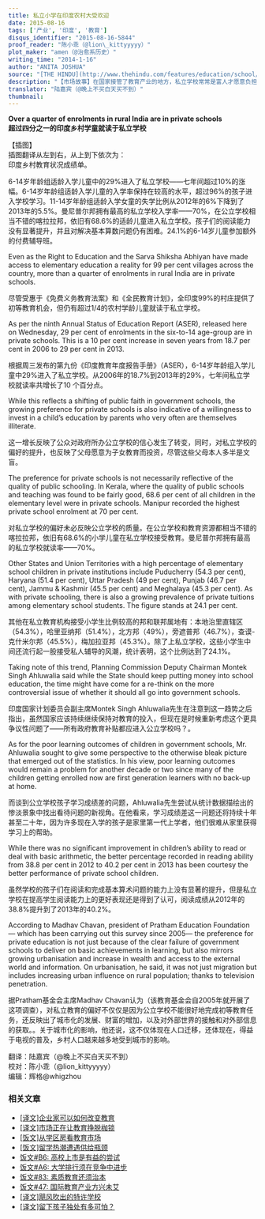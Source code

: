 ```yaml
---
title: 私立小学在印度农村大受欢迎
date: 2015-08-16
tags: ['产业', '印度', '教育']
disqus_identifier: "2015-08-16-5844"
proof_reader: "陈小乖（@lion\_kittyyyyy）"
plot_maker: "amen（@治愈系历史）"
writing_time: "2014-1-16"
author: "ANITA JOSHUA"
source: "[THE HINDU](http://www.thehindu.com/features/education/school/over-a-quarter-of-enrolments-in-rural-india-are-in-private-schools/article5580441.ece)"
description: "【市场故事】在国家接管了教育产业的地方，私立学校常常是富人才愿意负担的奢侈品，然而在印度农村这个以贫穷著称的地方，私立小学却广受欢迎，平均有30%的家长选择私立学校，比例最高的邦达到70%，而且，这看来并不是因为公立教育普及不足……"
translator: "陆嘉宾（@晚上不买白天买不到）"
thumbnail:
---
```


**Over a quarter of enrolments in rural India are in private schools**  
**超过四分之一的印度乡村学童就读于私立学校**

【插图】  
插图翻译从左到右，从上到下依次为：  
印度乡村教育状况成绩单。

6-14岁年龄组适龄入学儿童中的29%进入了私立学校——七年间超过10%的涨幅。6-14岁年龄组适龄入学儿童的入学率保持在较高的水平，超过96%的孩子进入学校学习。11-14岁年龄组适龄入学女童的失学比例从2012年的6%下降到了2013年的5.5%。曼尼普尔邦拥有最高的私立学校入学率——70%，在公立学校相当不错的喀拉拉邦，依旧有68.6%的适龄儿童进入私立学校。孩子们的阅读能力没有显著提升，并且对解决基本算数问题仍有困难。24.1%的6-14岁儿童参加额外的付费辅导班。

Even as the Right to Education and the Sarva Shiksha Abhiyan have made access to elementary education a reality for 99 per cent villages across the country, more than a quarter of enrolments in rural India are in private schools.

尽管受惠于《免费义务教育法案》和《全民教育计划》，全印度99%的村庄提供了初等教育机会，但仍有超过1/4的农村学龄儿童就读于私立学校。

As per the ninth Annual Status of Education Report (ASER), released here on Wednesday, 29 per cent of enrolments in the six-to-14 age-group are in private schools. This is a 10 per cent increase in seven years from 18.7 per cent in 2006 to 29 per cent in 2013.

根据周三发布的第九份《印度教育年度报告手册》（ASER），6-14岁年龄组入学儿童中29%进入了私立学校。从2006年的18.7%到2013年的29%，七年间私立学校就读率共增长了10 个百分点。

While this reflects a shifting of public faith in government schools, the growing preference for private schools is also indicative of a willingness to invest in a child’s education by parents who very often are themselves illiterate.

这一增长反映了公众对政府所办公立学校的信心发生了转变，同时，对私立学校的偏好的提升，也反映了父母愿意为子女教育而投资，尽管这些父母本人多半是文盲。

The preference for private schools is not necessarily reflective of the quality of public schooling. In Kerala, where the quality of public schools and teaching was found to be fairly good, 68.6 per cent of all children in the elementary level were in private schools. Manipur recorded the highest private school enrolment at 70 per cent.

对私立学校的偏好未必反映公立学校的质量。在公立学校和教育资源都相当不错的喀拉拉邦，依旧有68.6%的小学儿童在私立学校接受教育。曼尼普尔邦拥有最高的私立学校就读率——70%。

Other States and Union Territories with a high percentage of elementary school children in private institutions include Puducherry (54.3 per cent), Haryana (51.4 per cent), Uttar Pradesh (49 per cent), Punjab (46.7 per cent), Jammu & Kashmir (45.5 per cent) and Meghalaya (45.3 per cent). As with private schooling, there is also a growing prevalence of private tuitions among elementary school students. The figure stands at 24.1 per cent.

其他在私立教育机构接受小学生比例较高的邦和联邦属地有：本地治里直辖区（54.3%），哈里亚纳邦（51.4%），北方邦（49%），旁遮普邦（46.7%），查谟-克什米尔邦（45.5%），梅加拉亚邦（45.3%）。除了上私立学校，这些小学生中间还流行起一股接受私人辅导的风潮，统计表明，这个比例达到了24.1%。

Taking note of this trend, Planning Commission Deputy Chairman Montek Singh Ahluwalia said while the State should keep putting money into school education, the time might have come for a re-think on the more controversial issue of whether it should all go into government schools.

印度国家计划委员会副主席Montek Singh Ahluwalia先生在注意到这一趋势之后指出，虽然国家应该持续继续保持对教育的投入，但现在是时候重新考虑这个更具争议性问题了——所有政府教育补贴都应进入公立学校吗？。

As for the poor learning outcomes of children in government schools, Mr. Ahluwalia sought to give some perspective to the otherwise bleak picture that emerged out of the statistics. In his view, poor learning outcomes would remain a problem for another decade or two since many of the children getting enrolled now are first generation learners with no back-up at home.

而谈到公立学校孩子学习成绩差的问题，Ahluwalia先生尝试从统计数据描绘出的惨淡景象中找出看待问题的新视角。在他看来，学习成绩差这一问题还将持续十年甚至二十年，因为许多现在入学的孩子是家里第一代上学者，他们很难从家里获得学习上的帮助。

While there was no significant improvement in children’s ability to read or deal with basic arithmetic, the better percentage recorded in reading ability from 38.8 per cent in 2012 to 40.2 per cent in 2013 has been courtesy the better performance of private school children.

虽然学校的孩子们在阅读和完成基本算术问题的能力上没有显著的提升，但是私立学校在提高学生阅读能力上的更好表现还是得到了认可，阅读成绩从2012年的38.8%提升到了2013年的40.2%。

According to Madhav Chavan, president of Pratham Education Foundation — which has been carrying out this survey since 2005— the preference for private education is not just because of the clear failure of government schools to deliver on basic achievements in learning, but also mirrors growing urbanisation and increase in wealth and access to the external world and information. On urbanisation, he said, it was not just migration but includes increasing urban influence on rural population; thanks to television penetration.

据Pratham基金会主席Madhav Chavan认为（该教育基金会自2005年就开展了这项调查），对私立教育的偏好不仅仅是因为公立学校不能很好地完成初等教育任务，还反映出了城市化的发展、财富的增加，以及对外部世界的接触和对外部信息的获取。。关于城市化的影响，他还说，这不仅体现在人口迁移，还体现在，得益于电视的普及，乡村人口越来越多地受到城市的影响。


翻译：陆嘉宾（@晚上不买白天买不到）  
校对：陈小乖（@lion\_kittyyyyy）  
编辑：辉格@whigzhou


### 相关文章

* [[译文]企业家可以如何改变教育](https://headsalon.org/archives/7525.html "[译文]企业家可以如何改变教育")
* [[译文]市场正在让教育挣脱枷锁](https://headsalon.org/archives/6008.html "[译文]市场正在让教育挣脱枷锁")
* [[饭文]从学区房看教育市场](https://headsalon.org/archives/4573.html "[饭文]从学区房看教育市场")
* [[饭文]留学热潮遭遇供给瓶颈](https://headsalon.org/archives/3951.html "[饭文]留学热潮遭遇供给瓶颈")
* [饭文#B6: 高校上市是有益的尝试](https://headsalon.org/archives/380.html "饭文#B6: 高校上市是有益的尝试")
* [饭文#A6: 大学排行须在竞争中进步](https://headsalon.org/archives/400.html "饭文#A6: 大学排行须在竞争中进步")
* [饭文#83: 素质教育还须治本](https://headsalon.org/archives/474.html "饭文#83: 素质教育还须治本")
* [饭文#47: 国际教育产业方兴未艾](https://headsalon.org/archives/608.html "饭文#47: 国际教育产业方兴未艾")
* [[译文]飓风吹出的特许学校](https://headsalon.org/archives/7547.html "[译文]飓风吹出的特许学校")
* [[译文]留下孩子独处有多可怕？](https://headsalon.org/archives/7513.html "[译文]留下孩子独处有多可怕？")
